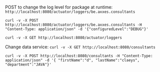 POST to change the log level for package at runtime:
`http://localhost:8080/actuator/loggers/be.axxes.consultants`

`curl -v -X POST http://localhost:8080/actuator/loggers/be.axxes.consultants -H "Content-Type: application/json" -d '{"configuredLevel":"DEBUG"}'`

`curl -v -X GET http://localhost:8080/actuator/loggers`

Change data service:
`curl -v -X GET http://localhost:8080/consultants`

`curl -v -X POST http://localhost:8080/consultants -H "Content-Type: application/json" -d '{ "firstName":"d", "lastName":"claeys", "department":"JAVA"}'`

